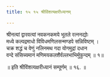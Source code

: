 ```yaml
---
title: १५ १५ श्रीविंशत्यक्षरीध्यानम्

---
```


 श्रीनत्यां द्वारवत्यां नवकनकमये भूतले रत्ननद्योः  
मध्ये कल्पद्रमाधो विविधमणिलसन्मण्डपे सन्निविष्टम् ।  
चक्र शद्धं च वेणुं नलिनमथ गदा योगमुद्रां दधान  
वन्दे संसिच्यमानं मणिमयकलशैर्वल्लभाभिर्मुफुन्दम् ॥ १॥  

॥ इति श्रीविंशत्यक्षरीध्यानं सम्पूर्णम् ॥ १६. ॥ 
